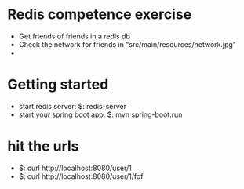 # Redis competence exercise
* Get friends of friends in a redis db
* Check the network for friends in "src/main/resources/network.jpg"
* 
# Getting started
* start redis server: $: redis-server
* start your spring boot app: $: mvn spring-boot:run

# hit the urls
* $: curl http://localhost:8080/user/1
* $: curl http://localhost:8080/user/1/fof
